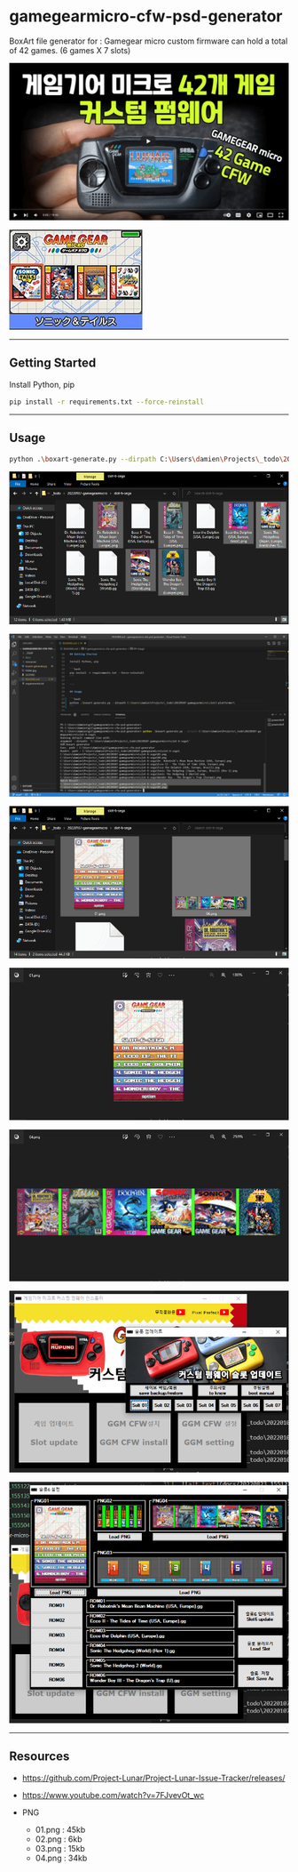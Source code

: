 # gamegearmicro-cfw-psd-generator

BoxArt file generator for : Gamegear micro custom firmware can hold a total of 42 games. (6 games X 7 slots)

![alt text](docs/20220822_232117-screenshot.png)

![alt text](docs/game-gear-micro-blue-menu.jpg)

---

## Getting Started

Install Python, pip

```bash
pip install -r requirements.txt --force-reinstall
```

---

## Usage

```bash
python .\boxart-generate.py --dirpath C:\Users\damien\Projects\_todo\20220107-gamegearmicro\slot3-platformer\
```

![alt text](docs/20220823_155020-screenshot-slot-6-sega.png)

![alt text](docs/20220823_155504-screenshot-zoomit.png)

![alt text](docs/20220823_155122-screenshot-slot-6-sega.png)

![alt text](docs/20220823_155135-screenshot-01.png-photos.png)

![alt text](docs/20220823_155150-screenshot-04.png-photos.png)

![alt text](docs/20220823_160057-screenshot.png)

![alt text](docs/20220823_160108-screenshot.png)

---

## Resources

- https://github.com/Project-Lunar/Project-Lunar-Issue-Tracker/releases/

- https://www.youtube.com/watch?v=7FJvevOt_wc

- PNG
  - 01.png : 45kb
  - 02.png :  6kb
  - 03.png : 15kb
  - 04.png : 34kb